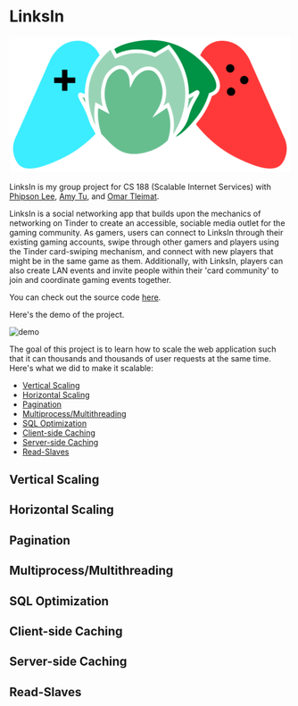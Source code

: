 
# LinksIn

![linksin](https://github.com/scalableinternetservices/linksin/raw/master/team/logo.svg?sanitize=true)

LinksIn is my group project for CS 188 (Scalable Internet Services)
with <a href="https://www.linkedin.com/in/phipson-lee/" target="_blank">Phipson Lee</a>, <a href="https://www.linkedin.com/in/amy-tu-b94b83127/" target="_blank">Amy Tu</a>,  and <a href="https://www.linkedin.com/in/otleimat/" target="_blank">Omar Tleimat</a>.

LinksIn is a social networking app that builds upon  the mechanics of networking on Tinder to create an accessible, sociable media outlet for the gaming community. As gamers, users can connect to LinksIn through their existing gaming accounts, swipe through other gamers and players using the Tinder card-swiping mechanism, and connect with new players that might be in the same game as them. Additionally, with LinksIn, players can also create LAN events and invite people within their 'card community' to join and coordinate gaming events together.

You can check out the source code <a href="https://github.com/scalableinternetservices/linksin" target="_blank">here</a>.

Here's the demo of the project.

![demo](https://github.com/scalableinternetservices/linksin/raw/master/demo.gif)

The goal of this project is to learn how to scale the web application such that it can thousands and thousands of user requests at the same time. Here's what we did to make it scalable:

* [Vertical Scaling](vertical-scaling)
* [Horizontal Scaling](horizontal-scaling)
* [Pagination](pagination)
* [Multiprocess/Multithreading](multiprocess-multithreading)
* [SQL Optimization](sql-optimization)
* [Client-side Caching](client-side-caching)
* [Server-side Caching](server-side-caching)
* [Read-Slaves](read-slaves)

## Vertical Scaling

## Horizontal Scaling

## Pagination

## Multiprocess/Multithreading

## SQL Optimization

## Client-side Caching

## Server-side Caching

## Read-Slaves
